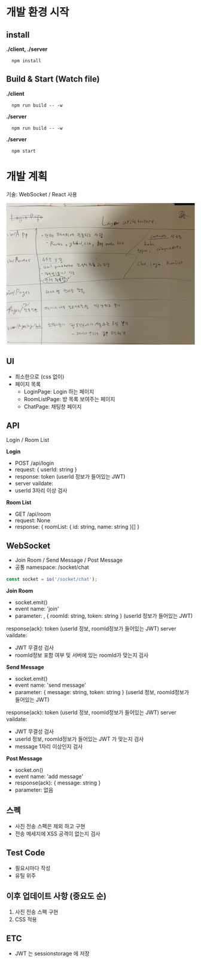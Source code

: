 # 개발 환경 시작

## install

**./client, ./server**
```shell
  npm install
```

## Build & Start (Watch file)

**./client**
```shell
  npm run build -- -w
```

**./server**
```shell
  npm run build -- -w
```

**./server**
```shell
  npm start
```

# 개발 계획
기술: WebSocket / React 사용

![architecture](./architecture.jpeg)


## UI
- 최소한으로 (css 없이)
- 페이지 목록
  - LoginPage: Login 하는 페이지
  - RoomListPage: 방 목록 보여주는 페이지
  - ChatPage: 채팅창 페이지

## API
Login / Room List

**Login**
- POST /api/login
- request: { userId: string }
- response: token (userId 정보가 들어있는 JWT)
- server vaildate: 
- userId 3자리 이상 검사

**Room List**
- GET /api/room
- request: None
- response: { roomList: { id: string, name: string }[] }

## WebSocket
- Join Room / Send Message / Post Message
- 공통 namespace: /socket/chat
```js
const socket = io('/socket/chat');
```

**Join Room** 
- socket.emit()
- event name: 'join'
- parameter: , { roomId: string, token: string } (userId 정보가 들어있는 JWT)

response(ack): token (userId 정보, roomId정보가 들어있는 JWT)
server vaildate: 
- JWT 무결성 검사
- roomId정보 포함 여부 및 서버에 있는 roomId가 맞는지 검사

**Send Message**
- socket.emit()
- event name: 'send message'
- parameter: { message: string, token: string } (userId 정보, roomId정보가 들어있는 JWT)

response(ack): token (userId 정보, roomId정보가 들어있는 JWT)
server vaildate: 
- JWT 무결성 검사
- userId 정보, roomId정보가 들어있는 JWT 가 맞는지 검사
- message 1자리 이상인지 검사

**Post Message**
- socket.on()
- event name: 'add message'
- response(ack): { message: string }
- parameter: 없음


## 스펙
- 사진 전송 스펙은 제외 하고 구현
- 전송 메세지에 XSS 공격이 없는지 검사

## Test Code
- 필요시마다 작성
- 유틸 위주

## 이후 업데이트 사항 (중요도 순)
1. 사진 전송 스펙 구현
2. CSS 적용

## ETC
- JWT 는 sessionstorage 에 저장